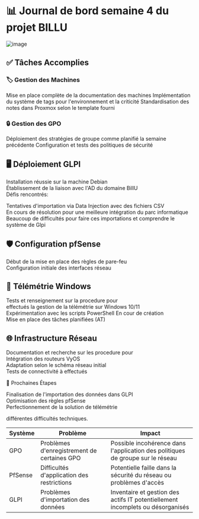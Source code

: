 
# 📊 Journal de bord semaine 4 du projet BILLU
![image](https://github.com/user-attachments/assets/e967e89b-724d-4686-819c-08a026e71875)
## ✅ Tâches Accomplies

###  🏷️ Gestion des Machines

Mise en place complète de la documentation des machines
Implémentation du système de tags pour l'environnement et la criticité
Standardisation des notes dans Proxmox selon le template fourni

### 🔒 Gestion des GPO

Déploiement des stratégies de groupe comme planifié la semaine précédente
Configuration et tests des politiques de sécurité

## 🖥️ Déploiement GLPI

Installation réussie sur la machine Debian  
Établissement de la liaison avec l'AD du domaine BillU  
Défis rencontrés:  

Tentatives d'importation via Data Injection avec des fichiers CSV  
En cours de résolution pour une meilleure intégration du parc informatique  
Beaucoup de difficultés pour faire ces importations et comprendre le système de  Glpi


## 🛡️ Configuration pfSense

Début de la mise en place des règles de pare-feu  
Configuration initiale des interfaces réseau  

## 📱 Télémétrie Windows

Tests et renseignement sur la procedure pour   
effectués la gestion de la télémétrie sur Windows 10/11  
Expérimentation avec les scripts PowerShell En cour de création  
Mise en place des tâches planifiées (AT)  

## 🌐 Infrastructure Réseau

Documentation et recherche sur les procedure pour  
Intégration des routeurs VyOS  
Adaptation selon le schéma réseau initial  
Tests de connectivité à effectués  

🚧 Prochaines Étapes

Finalisation de l'importation des données dans GLPI  
Optimisation des règles pfSense  
Perfectionnement de la solution de télémétrie  

différentes difficultés techniques.


| Système       | Problème                                      | Impact                                           |
|--------------|-----------------------------------------------|--------------------------------------------------|
| GPO          | Problèmes d'enregistrement de certaines GPO   | Possible incohérence dans l'application des politiques de groupe sur le réseau |
| PfSense      | Difficultés d'application des restrictions    | Potentielle faille dans la sécurité du réseau ou problèmes d'accès |
| GLPI         | Problèmes d'importation des données          | Inventaire et gestion des actifs IT potentiellement incomplets ou désorganisés |





